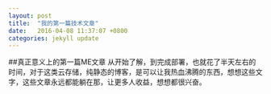 ```yaml
---
layout: post
title:  "我的第一篇技术文章"
date:   2016-04-08 11:37:07 +0800
categories: jekyll update
---
```


##真正意义上的第一篇ME文章
    从开始了解，到完成部署，也就花了半天左右的时间，对于这类云存储，纯静态的博客，是可以让我热血沸腾的东西，想想这些文字，这些文章永远都能躺在那，让更多人收益，想想都很兴奋。
